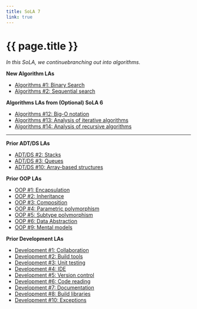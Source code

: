 ```yaml
---
title: SoLA 7
link: true
---
```

# {{ page.title }}

_In this SoLA, we continuebranching out into algorithms._

**New Algorithm LAs**

* [Algorithms #1: Binary Search](https://www.gradescope.com/courses/818402/assignments/5247749)
* [Algorithms #2: Sequential search](https://www.gradescope.com/courses/818402/assignments/5247751)

**Algorithms LAs from (Optional) SoLA 6**

* [Algorithms #12: Big-O notation](https://www.gradescope.com/courses/818402/assignments/5247707)
* [Algorithms #13: Analysis of iterative algorithms](https://www.gradescope.com/courses/818402/assignments/5247708)
* [Algorithms #14: Analysis of recursive algorithms](https://www.gradescope.com/courses/818402/assignments/5247710)

---

**Prior ADT/DS LAs**

* [ADT/DS #2: Stacks](https://www.gradescope.com/courses/818402/assignments/5247703)
* [ADT/DS #3: Queues](https://www.gradescope.com/courses/818402/assignments/5247704)
* [ADT/DS #10: Array-based structures](https://www.gradescope.com/courses/818402/assignments/5247706)

**Prior OOP LAs**

* [OOP #1: Encapsulation](https://www.gradescope.com/courses/818402/assignments/5247735)
* [OOP #2: Inheritance](https://www.gradescope.com/courses/818402/assignments/5247739)
* [OOP #3: Composition](https://www.gradescope.com/courses/818402/assignments/5247740)
* [OOP #4: Parametric polymorphism](https://www.gradescope.com/courses/818402/assignments/5247741)
* [OOP #5: Subtype polymorphism](https://www.gradescope.com/courses/818402/assignments/5247744)
* [OOP #6: Data Abstraction](https://www.gradescope.com/courses/818402/assignments/5247746)
* [OOP #9: Mental models](https://www.gradescope.com/courses/818402/assignments/5247747)

**Prior Development LAs**

* [Development #1: Collaboration](https://www.gradescope.com/courses/818402/assignments/5247711)
* [Development #2: Build tools](https://www.gradescope.com/courses/818402/assignments/5247713)
* [Development #3: Unit testing](https://www.gradescope.com/courses/818402/assignments/5247715)
* [Development #4: IDE](https://www.gradescope.com/courses/818402/assignments/5247729)
* [Development #5: Version control](https://www.gradescope.com/courses/818402/assignments/5247717)
* [Development #6: Code reading](https://www.gradescope.com/courses/818402/assignments/5247730)
* [Development #7: Documentation](https://www.gradescope.com/courses/818402/assignments/5247731)
* [Development #8: Build libraries](https://www.gradescope.com/courses/818402/assignments/5247732)
* [Development #10: Exceptions](https://www.gradescope.com/courses/818402/assignments/5247733)

